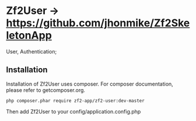 Zf2User -> https://github.com/jhonmike/Zf2SkeletonApp
=====================================================

User, Authentication;

Installation
------------

Installation of Zf2User uses composer. For composer documentation, please refer to getcomposer.org.

	php composer.phar require zf2-app/zf2-user:dev-master

Then add Zf2User to your config/application.config.php
